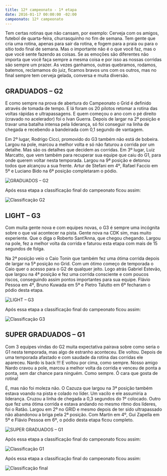 ```yaml
---
title: 12º campeonato - 1ª etapa
date: 2016-01-17 00:00:00 -02:00
campeonato: 12º campeonato
---
```


Tem certas rotinas que não cansam, por exemplo: Cerveja com os amigos, futebol de quarta-feira, churrasquinho no fim de semana.
Tem gente que cria uma rotina, apenas para sair da rotina, e fogem para a praia ou para o sítio todo final de semana. Mas o importante não é o que você faz, mas o que você sente fazendo as coisas. Se as emoções são diferentes não importa que você faça sempre a mesma coisa e por isso as nossas corridas são sempre um prazer. As vezes ganhamos, outras quebramos, rodamos, batemos, reclamamos do juiz, ficamos bravos uns com os outros, mas no final sempre tem cerveja gelada, conversa e muita diversão.

## GRADUADOS – G2

E como sempre na prova de abertura do Campeonato o Grid é definido através de tomada de tempo. E lá foram os 20 pilotos retomar a rotina das voltas rápidas e ultrapassagens. E quem começou o ano com o pé direito (cravado no acelerador) foi o Ivan Guerra. Depois de largar na 2ª posição e travar uma batalha intensa pela liderança, só foi conseguir na linha de chegada e recebendo a bandeirada com 0,1 segundo de vantagem.

Em 2º lugar, Rodrigo Cicci, promovido do G3 também não está de bobeira. Largou na pole, marcou a melhor volta e só não faturou a corrida por um detalhe. Mas são os detalhes que decidem as corridas.
Em 3º lugar, Luiz Marcatto, que vem também para recuperar sua equipe que caiu do G1, para onde querem voltar nesta temporada. Largou na 9ª posição e detonou todos que alcançou a sua frente.
Artur de Stefani em 4º, Rafael Faccio em 5º e Luciano Bido na 6ª posição completaram o pódio.

![GRADUADOS – G2](/uploads/12oCDK_Etapa1_Podio2016_sem1_prova01_KGV_G2.jpg)

Após essa etapa a classificação final do campeonato ficou assim:

![Classificação G2](/uploads/12oCDK_Etapa1_Classific2016_sem1_prova01_Equipes_e_Pilotos_G2.jpg)

## LIGHT – G3

Com muita gente nova e com equipes novas, o G3 é sempre uma incógnita sobre o que vai acontecer na pista.
Gente nova na CDK sim, mas muito experiente. Que o diga o Roberto Sant’Anna, que chegou chegando. Largou na pole, fez a melhor volta da corrida e faturou esta etapa com mais de 15 segundos de folga.

Na 2ª posição veio o Caio Tonin que também fez uma ótima corrida depois de largar na 5ª posição no Grid. Com um ótimo começo de temporada o Caio quer o acesso para o G2 de qualquer jeito.
Logo atrás Gabriel Estevão, que largou na 4ª posição e fez uma corrida consciente e com poucos riscos, conseguindo assim pontos importantes para sua equipe.
Flávio Pessoa em 4º, Bruno Kuwada em 5º e Pietro Talutto em 6º fecharam o pódio desta etapa.

![LIGHT – G3](/uploads/12oCDK_Etapa1_Podio2016_sem1_prova01_KGV_G3.jpg)

Após essa etapa a classificação final do campeonato ficou assim:

![Classificação G3](/uploads/12oCDK_Etapa1_Classific2016_sem1_prova01_Equipes_e_Pilotos_G3.jpg)

## SUPER GRADUADOS – G1

Com 3 equipes vindas do G2 muita expectativa pairava sobre como seria o G1 nesta temporada, mas algo de estranho aconteceu. Ele voltou. Depois de uma temporada afastado e com saudade da rotina das corridas ele apareceu. Nardo is back !!!
E voltou por cima, como sempre. Nosso amigo Nardo cravou a pole, marcou a melhor volta da corrida e venceu de ponta a ponta, sem dar chance para ninguém. Como sempre. Ô cara que gosta de rotina!

É, mas não foi moleza não. O Cazuza que largou na 3ª posição também estava voando na pista e colado no líder. Um vacilo e ele assumiria a liderança. Cruzou a linha de chegada a 0,3 segundos do 1º colocado.
Outro que fez uma ótima corrida e estava andando no mesmo ritmo dos líderes, foi o Ratão. Largou em 2º no GRID e mesmo depois de ter sido ultrapassado não abandonou a briga pela 2ª posição.
Com Martin em 4º, Gui Zapella em 5º e Flávio Pessoa em 6º, o pódio desta etapa ficou completo.

![SUPER GRADUADOS – G1](/uploads/12oCDK_Etapa1_Podio2016_sem1_prova01_KGV_G1.jpg)

Após essa etapa a classificação final do campeonato ficou assim:

![Classificação G1](/uploads/12oCDK_Etapa1_Classific2016_sem1_prova01_Equipes_e_Pilotos_G1.jpg)

Após essa etapa a classificação final do campeonato ficou assim:

![Classificação final](/uploads/12oCDK_Etapa1_Classific2016_sem1_prova01_Equipes_e_Pilotos_G1-1.jpg)
